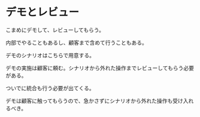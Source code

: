 # デモとレビュー

こまめにデモして、レビューしてもらう。

内部でやることもあるし、顧客まで含めて行うこともある。

デモのシナリオはこちらで用意する。

デモの実施は顧客に頼む。シナリオから外れた操作までレビューしてもらう必要がある。

ついでに統合も行う必要が出てくる。

デモは顧客に触ってもらうので、急かさずにシナリオから外れた操作も受け入れるべき。
